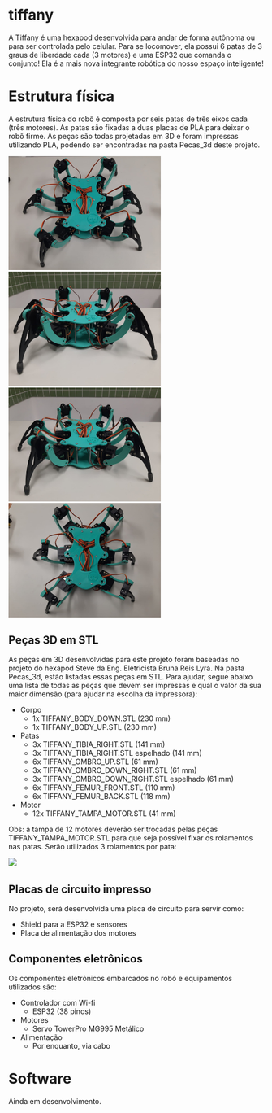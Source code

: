 # tiffany
A Tiffany é uma hexapod desenvolvida para andar de forma autônoma ou para ser controlada pelo celular. Para se locomover, ela possui 6 patas de 3 graus de liberdade cada (3 motores) e uma ESP32 que comanda o conjunto! Ela é a mais nova integrante robótica do nosso espaço inteligente!

# Estrutura física
A estrutura física do robô é composta por seis patas de três eixos cada (três motores). As patas são fixadas a duas placas de PLA para deixar o robô firme. As peças são todas projetadas em 3D e foram impressas utilizando PLA, podendo ser encontradas na pasta Pecas_3d deste projeto.

<img src="https://github.com/Penguin-Lab/tiffany/blob/master/images/tiffany0.jpeg" width="300"> <img src="https://github.com/Penguin-Lab/tiffany/blob/master/images/tiffany1.jpeg" width="300"> <img src="https://github.com/Penguin-Lab/tiffany/blob/master/images/tiffany2.jpeg" width="300"> <img src="https://github.com/Penguin-Lab/tiffany/blob/master/images/tiffany3.jpeg" width="300">

## Peças 3D em STL
As peças em 3D desenvolvidas para este projeto foram baseadas no projeto do hexapod Steve da Eng. Eletricista Bruna Reis Lyra. Na pasta Pecas_3d, estão listadas essas peças em STL. Para ajudar, segue abaixo uma lista de todas as peças que devem ser impressas e qual o valor da sua maior dimensão (para ajudar na escolha da impressora):
* Corpo
  * 1x TIFFANY_BODY_DOWN.STL (230 mm)
  * 1x TIFFANY_BODY_UP.STL (230 mm)
* Patas
  * 3x TIFFANY_TIBIA_RIGHT.STL (141 mm)
  * 3x TIFFANY_TIBIA_RIGHT.STL espelhado (141 mm)
  * 6x TIFFANY_OMBRO_UP.STL (61 mm)
  * 3x TIFFANY_OMBRO_DOWN_RIGHT.STL (61 mm)
  * 3x TIFFANY_OMBRO_DOWN_RIGHT.STL espelhado (61 mm)
  * 6x TIFFANY_FEMUR_FRONT.STL (110 mm)
  * 6x TIFFANY_FEMUR_BACK.STL (118 mm)
* Motor
  * 12x TIFFANY_TAMPA_MOTOR.STL (41 mm)

Obs: a tampa de 12 motores deverão ser trocadas pelas peças TIFFANY_TAMPA_MOTOR.STL para que seja possível fixar os rolamentos nas patas. Serão utilizados 3 rolamentos por pata:

<img src="https://github.com/Penguin-Lab/tiffany/blob/master/images/pata0.jpeg" width="300">

## Placas de circuito impresso
No projeto, será desenvolvida uma placa de circuito para servir como:
* Shield para a ESP32 e sensores
* Placa de alimentação dos motores

## Componentes eletrônicos
Os componentes eletrônicos embarcados no robô e equipamentos utilizados são:
* Controlador com Wi-fi
  * ESP32 (38 pinos)
* Motores
  * Servo TowerPro MG995 Metálico
* Alimentação
  * Por enquanto, via cabo

# Software
Ainda em desenvolvimento.
